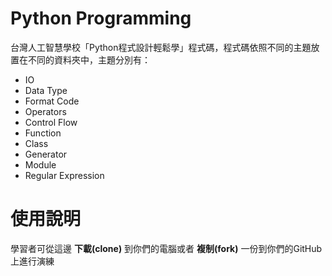 # Python Programming
台灣人工智慧學校「Python程式設計輕鬆學」程式碼，程式碼依照不同的主題放置在不同的資料夾中，主題分別有：
* IO
* Data Type
* Format Code
* Operators
* Control Flow
* Function
* Class
* Generator
* Module
* Regular Expression
# 使用說明
學習者可從這邊 **下載(clone)** 到你們的電腦或者 **複制(fork)** 一份到你們的GitHub上進行演練
